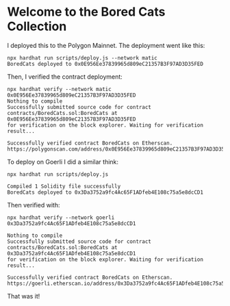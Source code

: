 <h1>Welcome to the Bored Cats Collection</h1>

I deployed this to the Polygon Mainnet. The deployment went like this:

    npx hardhat run scripts/deploy.js --network matic
    BoredCats deployed to 0x0E956Ee37839965d809eC21357B3F97AD3D35FED

Then, I verified the contract deployment:

    npx hardhat verify --network matic 0x0E956Ee37839965d809eC21357B3F97AD3D35FED
    Nothing to compile
    Successfully submitted source code for contract
    contracts/BoredCats.sol:BoredCats at 0x0E956Ee37839965d809eC21357B3F97AD3D35FED
    for verification on the block explorer. Waiting for verification result...

    Successfully verified contract BoredCats on Etherscan.
    https://polygonscan.com/address/0x0E956Ee37839965d809eC21357B3F97AD3D35FED#code

To deploy on Goerli I did a similar think:

    npx hardhat run scripts/deploy.js
    
    Compiled 1 Solidity file successfully
    BoredCats deployed to 0x3Da3752a9fc4Ac65F1ADfeb4E108c75a5e8dcCD1

Then verified with:

    npx hardhat verify --network goerli 0x3Da3752a9fc4Ac65F1ADfeb4E108c75a5e8dcCD1
    
    Nothing to compile
    Successfully submitted source code for contract
    contracts/BoredCats.sol:BoredCats at 0x3Da3752a9fc4Ac65F1ADfeb4E108c75a5e8dcCD1
    for verification on the block explorer. Waiting for verification result...

    Successfully verified contract BoredCats on Etherscan.
    https://goerli.etherscan.io/address/0x3Da3752a9fc4Ac65F1ADfeb4E108c75a5e8dcCD1#code

That was it!